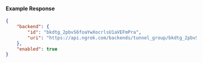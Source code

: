 <!-- Code generated for API Clients. DO NOT EDIT. -->

#### Example Response

```json
{
	"backend": {
		"id": "bkdtg_2pbvS6foaYwXocrlsU1aVEFmPra",
		"uri": "https://api.ngrok.com/backends/tunnel_group/bkdtg_2pbvS6foaYwXocrlsU1aVEFmPra"
	},
	"enabled": true
}
```
